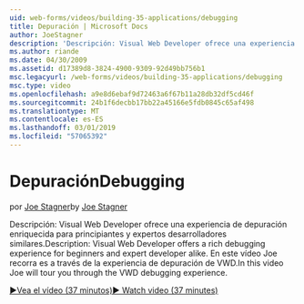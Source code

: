 ```yaml
---
uid: web-forms/videos/building-35-applications/debugging
title: Depuración | Microsoft Docs
author: JoeStagner
description: 'Descripción: Visual Web Developer ofrece una experiencia de depuración enriquecida para principiantes y expertos desarrolladores similares. En este vídeo Joe recorra a través de la VW...'
ms.author: riande
ms.date: 04/30/2009
ms.assetid: d17389d8-3824-4900-9309-92d49bb756b1
msc.legacyurl: /web-forms/videos/building-35-applications/debugging
msc.type: video
ms.openlocfilehash: a9e8d6ebaf9d72463a6f67b11a28db32df5cd46f
ms.sourcegitcommit: 24b1f6decbb17bb22a45166e5fdb0845c65af498
ms.translationtype: MT
ms.contentlocale: es-ES
ms.lasthandoff: 03/01/2019
ms.locfileid: "57065392"
---
```

<a name="debugging"></a><span data-ttu-id="4d477-104">Depuración</span><span class="sxs-lookup"><span data-stu-id="4d477-104">Debugging</span></span>
====================
<span data-ttu-id="4d477-105">por [Joe Stagner](https://github.com/JoeStagner)</span><span class="sxs-lookup"><span data-stu-id="4d477-105">by [Joe Stagner](https://github.com/JoeStagner)</span></span>

<span data-ttu-id="4d477-106">Descripción: Visual Web Developer ofrece una experiencia de depuración enriquecida para principiantes y expertos desarrolladores similares.</span><span class="sxs-lookup"><span data-stu-id="4d477-106">Description: Visual Web Developer offers a rich debugging experience for beginners and expert developer alike.</span></span> <span data-ttu-id="4d477-107">En este vídeo Joe recorra es a través de la experiencia de depuración de VWD.</span><span class="sxs-lookup"><span data-stu-id="4d477-107">In this video Joe will tour you through the VWD debugging experience.</span></span>

[<span data-ttu-id="4d477-108">&#9654;Vea el vídeo (37 minutos)</span><span class="sxs-lookup"><span data-stu-id="4d477-108">&#9654; Watch video (37 minutes)</span></span>](https://channel9.msdn.com/Blogs/ASP-NET-Site-Videos/debugging)

